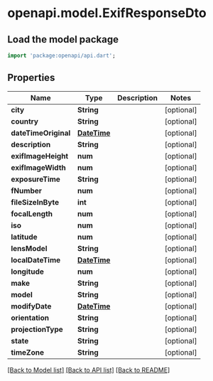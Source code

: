# openapi.model.ExifResponseDto

## Load the model package
```dart
import 'package:openapi/api.dart';
```

## Properties
Name | Type | Description | Notes
------------ | ------------- | ------------- | -------------
**city** | **String** |  | [optional] 
**country** | **String** |  | [optional] 
**dateTimeOriginal** | [**DateTime**](DateTime.md) |  | [optional] 
**description** | **String** |  | [optional] 
**exifImageHeight** | **num** |  | [optional] 
**exifImageWidth** | **num** |  | [optional] 
**exposureTime** | **String** |  | [optional] 
**fNumber** | **num** |  | [optional] 
**fileSizeInByte** | **int** |  | [optional] 
**focalLength** | **num** |  | [optional] 
**iso** | **num** |  | [optional] 
**latitude** | **num** |  | [optional] 
**lensModel** | **String** |  | [optional] 
**localDateTime** | [**DateTime**](DateTime.md) |  | [optional] 
**longitude** | **num** |  | [optional] 
**make** | **String** |  | [optional] 
**model** | **String** |  | [optional] 
**modifyDate** | [**DateTime**](DateTime.md) |  | [optional] 
**orientation** | **String** |  | [optional] 
**projectionType** | **String** |  | [optional] 
**state** | **String** |  | [optional] 
**timeZone** | **String** |  | [optional] 

[[Back to Model list]](../README.md#documentation-for-models) [[Back to API list]](../README.md#documentation-for-api-endpoints) [[Back to README]](../README.md)


